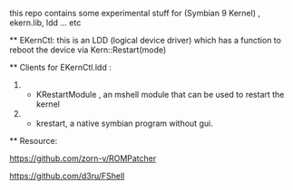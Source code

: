this repo contains some  experimental stuff for (Symbian 9 Kernel) , ekern.lib, ldd ... etc

** EKernCtl:
this is an LDD (logical device driver) which has a function to reboot the device via Kern::Restart(mode)

** Clients  for EKernCtl.ldd :

1) - KRestartModule ,  an mshell module that can be used to restart the kernel

2) - krestart, a native symbian program without gui.


** Resource:

https://github.com/zorn-v/ROMPatcher


https://github.com/d3ru/FShell
